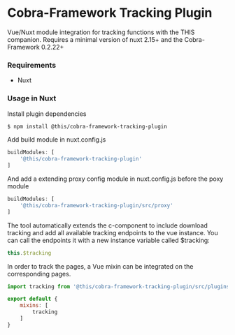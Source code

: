 # Cobra-Framework Tracking Plugin
Vue/Nuxt module integration for tracking functions with the THIS companion. Requires a minimal version of nuxt 2.15+ and the Cobra-Framework 0.2.22+


### Requirements
- Nuxt


### Usage in Nuxt

Install plugin dependencies
``` bash
$ npm install @this/cobra-framework-tracking-plugin
```

Add build module in nuxt.config.js
``` js
buildModules: [
    '@this/cobra-framework-tracking-plugin'
]
```

And add a extending proxy config module in nuxt.config.js before the poxy module
``` js
buildModules: [
    '@this/cobra-framework-tracking-plugin/src/proxy'
]
```



The tool automatically extends the c-component to include download tracking and add all available tracking endpoints to the vue instance. 
You can call the endpoints it with a new instance variable called $tracking: 

``` js
this.$tracking
```

In order to track the pages, a Vue mixin can be integrated on the corresponding pages.

``` js
import tracking from '@this/cobra-framework-tracking-plugin/src/plugins/mixins/tracking';

export default {
    mixins: [
        tracking
    ]
}
```


